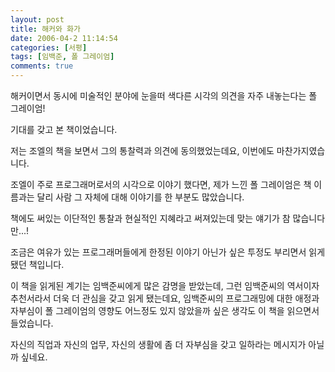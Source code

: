 ```yaml
---
layout: post
title: 해커와 화가
date: 2006-04-2 11:14:54
categories: [서평]
tags: [임백준, 폴 그레이엄]
comments: true
---
```

해커이면서 동시에 미술적인 분야에 눈을떠 색다른 시각의 의견을 자주 내놓는다는 폴 그레이엄!
 
기대를 갖고 본 책이었습니다.
 
저는 조엘의 책을 보면서 그의 통찰력과 의견에 동의했었는데요, 이번에도 마찬가지였습니다.
 
조엘이 주로 프로그래머로서의 시각으로 이야기 했다면, 제가 느낀 폴 그레이엄은 책 이름과는 달리 사람 그 자체에 대해 이야기를 한 부분도 많았습니다.
  
책에도 써있는 이단적인 통찰과 현실적인 지혜라고 써져있는데 맞는 얘기가 참 많습니다만...!

조금은 여유가 있는 프로그래머들에게 한정된 이야기 아닌가 싶은 투정도 부리면서 읽게 됐던 책입니다. 

이 책을 읽게된 계기는 임백준씨에게 많은 감명을 받았는데, 그런 임백준씨의 역서이자 추천서라서 더욱 더 관심을 갖고 읽게 됐는데요, 임백준씨의 프로그래밍에 대한 애정과 자부심이 폴 그레이엄의 영향도 어느정도 있지 않았을까 싶은 생각도 이 책을 읽으면서 들었습니다.

자신의 직업과 자신의 업무, 자신의 생활에 좀 더 자부심을 갖고 일하라는 메시지가 아닐까 싶네요.